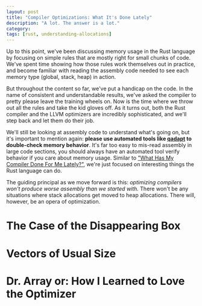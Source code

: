 ```yaml
---
layout: post
title: "Compiler Optimizations: What It's Done Lately"
description: "A lot. The answer is a lot."
category: 
tags: [rust, understanding-allocations]
---
```


Up to this point, we've been discussing memory usage in the Rust language
by focusing on simple rules that are mostly right for small chunks of code.
We've spent time showing how those rules work themselves out in practice,
and become familiar with reading the assembly code needed to see each memory
type (global, stack, heap) in action.

But throughout the content so far, we've put a handicap on the code.
In the name of consistent and understandable results, we've asked the
compiler to pretty please leave the training wheels on. Now is the time
where we throw out all the rules and take the kid gloves off. As it turns out,
both the Rust compiler and the LLVM optimizers are incredibly sophisticated,
and we'll step back and let them do their job.

We'll still be looking at assembly code to understand what's going on,
but it's important to mention again: **please use automated tools like
[qadapt](https://crates.io/crates/qadapt) to double-check memory behavior**. 
It's far too easy to mis-read assembly in large code sections, you should
always have an automated tool verify behavior if you care about memory usage.
Similar to ["What Has My Compiler Done For Me Lately?"](https://www.youtube.com/watch?v=bSkpMdDe4g4),
we're just focused on interesting things the Rust language can do.

The guiding principal as we move forward is this: *optimizing compilers
won't produce worse assembly than we started with.* There won't be any
situations where stack allocations get moved to heap allocations.
There will, however,  be an opera of optimization.

# The Case of the Disappearing Box

# Vectors of Usual Size

# Dr. Array or: How I Learned to Love the Optimizer
